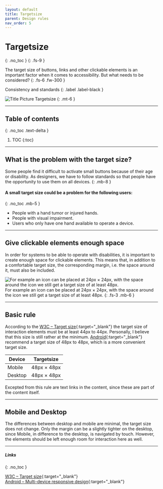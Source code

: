 ```yaml
---
layout: default
title: Targetsize
parent: Design rules
nav_order: 5
---
```


# Targetsize
{: .no_toc }
{: .fs-9 }

The target size of buttons, links and other clickable elements is an important factor when it comes to accessibility. But what needs to be considered?
{: .fs-6 .fw-300 }

Consistency and standards
{: .label .label-black }

<img src="{{ '/assets/images/hero/target.png' | prepend: site.baseurl }}" alt="Title Picture Targetsize" title="Title Picture Targetsize"/>
{: .mt-6 }

---

## Table of contents
{: .no_toc .text-delta }

1. TOC
{:toc}


---

## What is the problem with the target size?
Some people find it difficult to activate small buttons because of their age or disability. As designers, we have to follow standards so that people have the opportunity to use them on all devices.
{: .mb-8 }

#### A small target size could be a problem for the following users:
{: .no_toc .mb-5 }

- People with a hand tumor or injured hands.
- People with visual impairment.
- Users who only have one hand available to operate a device.


---

## Give clickable elements enough space
In order for systems to be able to operate with disabilities, it is important to create enough space for clickable elements. This means that, in addition to a comfortable target size, the corresponding margin, i.e. the space around it, must also be included.

<img src="{{ '/assets/images/targetsize/target.png' | prepend: site.baseurl }}" alt="For example an icon can be placed at 24px × 24px, with the space around the icon we still get a target size of at least 48px."/>
For example an icon can be placed at 24px × 24px, with the space around the icon we still get a target size of at least 48px.
{: .fs-3 .mb-6 }

---

## Basic rule
According to the [W3C – Target size](https://www.w3.org/WAI/WCAG21/Understanding/target-size "W3C – Target Size"){:target="_blank"} the target size of interaction elements must be at least 44px to 44px. Personally, I believe that this size is still rather at the minimum. [Android](https://developers.google.com/web/fundamentals/accessibility/accessible-styles#multi-device_responsive_design "Android"){:target="_blank"} recommend a target size of 48px to 48px, which is a more convenient target size.

| Device  | Targetsize  |
|---------|-------------|
| Mobile  | 48px × 48px   |
| Desktop | 48px × 48px   |

Excepted from this rule are text links in the content, since these are part of the content itself.


---

## Mobile and Desktop
The differences between desktop and mobile are minimal, the target size does not change. Only the margin can be a slightly tighter on the desktop, since Mobile, in difference to the desktop, is navigated by touch. However, the elements should be left enough room for interaction here as well.

---

##### Links
{: .no_toc }

[W3C – Target size](https://www.w3.org/WAI/WCAG21/Understanding/target-size "W3C – Target Size"){:target="_blank"} <br>
[Android – Multi-device responsive design](https://developers.google.com/web/fundamentals/accessibility/accessible-styles#multi-device_responsive_design "Android – Multi-device responsive design"){:target="_blank"}
